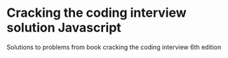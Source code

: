 # Cracking the coding interview solution Javascript

Solutions to problems from book cracking the coding interview 6th edition
